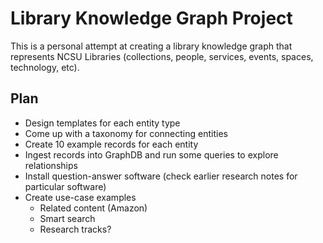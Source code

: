Library Knowledge Graph Project
===============================

This is a personal attempt at creating a library knowledge graph that represents NCSU Libraries (collections, people, services, events, spaces, technology, etc).

## Plan

- Design templates for each entity type
- Come up with a taxonomy for connecting entities
- Create 10 example records for each entity
- Ingest records into GraphDB and run some queries to explore relationships
- Install question-answer software (check earlier research notes for particular software)
- Create use-case examples
  - Related content (Amazon)
  - Smart search
  - Research tracks?
